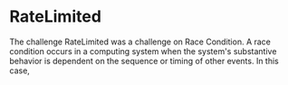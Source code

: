 # RateLimited
The challenge RateLimited was a challenge on Race Condition.
A race condition occurs in a computing system when the system's substantive behavior is dependent on the sequence or timing of other events. In this case, 